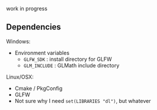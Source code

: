work in progress

Dependencies 
 ---
 Windows: 
 + Environment variables 
    + `GLFW_SDK` :  install directory for GLFW
    + `GLM_INCLUDE` : GLMath include directory

Linux/OSX:
+ Cmake / PkgConfig
+ GLFW 
+ Not sure why I need `set(LIBRARIES "dl")`,  but whatever 